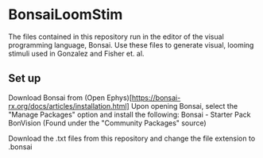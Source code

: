 # BonsaiLoomStim

The files contained in this repository run in the editor of the visual programming language, Bonsai.
Use these files to generate visual, looming stimuli used in Gonzalez and Fisher et. al. 

## Set up
Download Bonsai from (Open Ephys)[https://bonsai-rx.org/docs/articles/installation.html]
Upon opening Bonsai, select the "Manage Packages" option and install the following:
  Bonsai - Starter Pack
  BonVision (Found under the "Community Packages" source)
  
Download the .txt files from this repository and change the file extension to .bonsai
